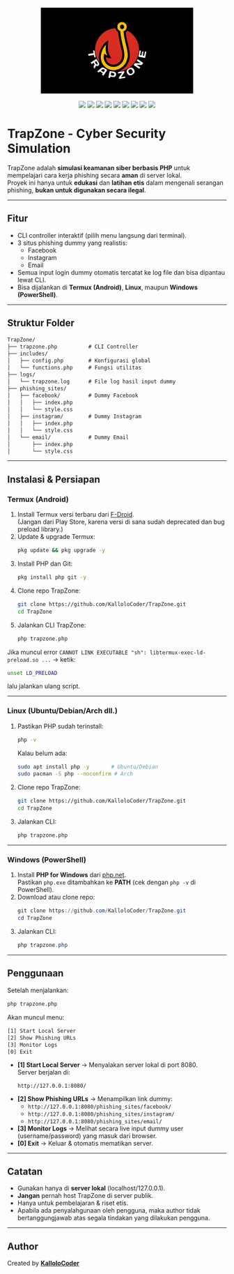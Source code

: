 <p align="center">
  <img src="assets/trapzone.jpg" alt="TryHuntMe Logo" width="350"/>
</p>
<p align="center">
  <img src="https://img.shields.io/badge/PHP-8.4-violet" />
  <img src="https://img.shields.io/github/tag/KalloloCoder/TrapZone.svg" />
  <img src="https://img.shields.io/github/license/KalloloCoder/TrapZone" />
  <img src="https://img.shields.io/badge/Maintained-Yes-green" />
  <img src="https://img.shields.io/badge/Open%20Source-Yes-brightgreen" />
  <img src="https://img.shields.io/github/stars/KalloloCoder/TrapZone?style=social" />
  <img src="https://img.shields.io/github/forks/KalloloCoder/TrapZone?style=social" />
  <img src="https://img.shields.io/github/issues/KalloloCoder/TrapZone" />
  <a href="https://github.com/KalloloCoder">
    <img src="https://img.shields.io/badge/Author-KalloloCoder-red" />
  </a>
</p>

# TrapZone - Cyber Security Simulation

TrapZone adalah **simulasi keamanan siber berbasis PHP** untuk mempelajari cara kerja phishing secara **aman** di server lokal.  
Proyek ini hanya untuk **edukasi** dan **latihan etis** dalam mengenali serangan phishing, **bukan untuk digunakan secara ilegal**.  

---

## Fitur
- CLI controller interaktif (pilih menu langsung dari terminal).
- 3 situs phishing dummy yang realistis:
  - Facebook
  - Instagram
  - Email
- Semua input login dummy otomatis tercatat ke log file dan bisa dipantau lewat CLI.
- Bisa dijalankan di **Termux (Android)**, **Linux**, maupun **Windows (PowerShell)**.

---

## Struktur Folder
```
TrapZone/
├── trapzone.php          # CLI Controller
├── includes/
│   ├── config.php        # Konfigurasi global
│   └── functions.php     # Fungsi utilitas
├── logs/
│   └── trapzone.log      # File log hasil input dummy
├── phishing_sites/
│   ├── facebook/         # Dummy Facebook
│   │   ├── index.php
│   │   └── style.css
│   ├── instagram/        # Dummy Instagram
│   │   ├── index.php
│   │   └── style.css
│   └── email/            # Dummy Email
│       ├── index.php
│       └── style.css
```

---

## Instalasi & Persiapan

### Termux (Android)
1. Install Termux versi terbaru dari [F-Droid](https://f-droid.org/en/packages/com.termux/).  
   (Jangan dari Play Store, karena versi di sana sudah deprecated dan bug preload library.)
2. Update & upgrade Termux:
   ```bash
   pkg update && pkg upgrade -y
   ```
3. Install PHP dan Git:
   ```bash
   pkg install php git -y
   ```
4. Clone repo TrapZone:
   ```bash
   git clone https://github.com/KalloloCoder/TrapZone.git
   cd TrapZone
   ```
5. Jalankan CLI TrapZone:
   ```bash
   php trapzone.php
   ```

 Jika muncul error `CANNOT LINK EXECUTABLE "sh": libtermux-exec-ld-preload.so ...` → ketik:
```bash
unset LD_PRELOAD
```
lalu jalankan ulang script.

---

### Linux (Ubuntu/Debian/Arch dll.)
1. Pastikan PHP sudah terinstall:
   ```bash
   php -v
   ```
   Kalau belum ada:
   ```bash
   sudo apt install php -y       # Ubuntu/Debian
   sudo pacman -S php --noconfirm # Arch
   ```
2. Clone repo TrapZone:
   ```bash
   git clone https://github.com/KalloloCoder/TrapZone.git
   cd TrapZone
   ```
3. Jalankan CLI:
   ```bash
   php trapzone.php
   ```

---

### Windows (PowerShell)
1. Install **PHP for Windows** dari [php.net](https://windows.php.net/download/).  
   Pastikan `php.exe` ditambahkan ke **PATH** (cek dengan `php -v` di PowerShell).
2. Download atau clone repo:
   ```powershell
   git clone https://github.com/KalloloCoder/TrapZone.git
   cd TrapZone
   ```
3. Jalankan CLI:
   ```powershell
   php trapzone.php
   ```

---

## Penggunaan
Setelah menjalankan:
```bash
php trapzone.php
```

Akan muncul menu:
```
[1] Start Local Server
[2] Show Phishing URLs
[3] Monitor Logs
[0] Exit
```

- **[1] Start Local Server** → Menyalakan server lokal di port 8080.  
  Server berjalan di:  
  ```
  http://127.0.0.1:8080/
  ```
- **[2] Show Phishing URLs** → Menampilkan link dummy:
  - `http://127.0.0.1:8080/phishing_sites/facebook/`
  - `http://127.0.0.1:8080/phishing_sites/instagram/`
  - `http://127.0.0.1:8080/phishing_sites/email/`
- **[3] Monitor Logs** → Melihat secara live input dummy user (username/password) yang masuk dari browser.  
- **[0] Exit** → Keluar & otomatis mematikan server.

---

## Catatan
- Gunakan hanya di **server lokal** (localhost/127.0.0.1).  
- **Jangan** pernah host TrapZone di server publik.  
- Hanya untuk pembelajaran & riset etis.  
- Apabila ada penyalahgunaan oleh pengguna, maka author tidak bertanggungjawab atas segala tindakan yang dilakukan pengguna.

---

## Author
Created by [**KalloloCoder**](https://github.com/KalloloCoder) 
